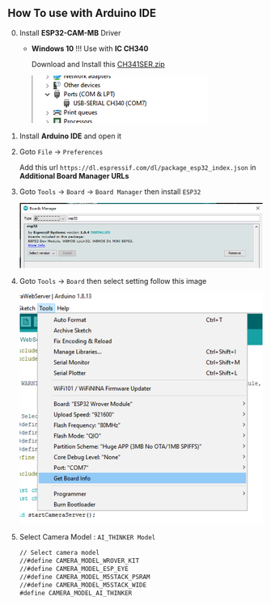 ## How To use with Arduino IDE

0. Install **ESP32-CAM-MB** Driver

    - **Windows 10** !!! Use with **IC CH340**

        Download and Install this [CH341SER.zip](../../Files/CH341SER.zip)
    
        ![](../../Files/espcmb-0.png)

1. Install **Arduino IDE** and open it
2. Goto `File` → `Preferences`

   Add this url `https://dl.espressif.com/dl/package_esp32_index.json` in **Additional Board Manager URLs**

3. Goto `Tools` → `Board` → `Board Manager` then install `ESP32`

   ![](../../Files/espcmb-2.png)

4. Goto `Tools` → `Board` then select setting follow this image

   ![](../../Files/espcmb-3.png)

5. Select Camera Model : `AI_THINKER Model`

   ```Arduino
   // Select camera model
   //#define CAMERA_MODEL_WROVER_KIT
   //#define CAMERA_MODEL_ESP_EYE
   //#define CAMERA_MODEL_M5STACK_PSRAM
   //#define CAMERA_MODEL_M5STACK_WIDE
   #define CAMERA_MODEL_AI_THINKER
   ```
